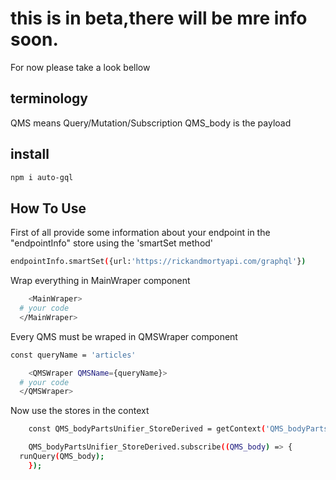 # this is in beta,there will be mre info soon.

For now please take a look bellow

## terminology

QMS means Query/Mutation/Subscription
QMS_body is the payload

## install

```bash
npm i auto-gql
```

## How To Use

First of all provide some information about your endpoint in the "endpointInfo" store using the 'smartSet method'

```bash
endpointInfo.smartSet({url:'https://rickandmortyapi.com/graphql'})
```

Wrap everything in MainWraper component

```bash
	<MainWraper>
  # your code
  </MainWraper>
```

Every QMS must be wraped in QMSWraper component

```bash
const queryName = 'articles'

	<QMSWraper QMSName={queryName}>
  # your code
  </QMSWraper>

```

Now use the stores in the context

```bash
	const QMS_bodyPartsUnifier_StoreDerived = getContext('QMS_bodyPartsUnifier_StoreDerived');

	QMS_bodyPartsUnifier_StoreDerived.subscribe((QMS_body) => {
  runQuery(QMS_body);
	});

```
